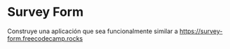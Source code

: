 # Survey Form

Construye una aplicación que sea funcionalmente similar a <https://survey-form.freecodecamp.rocks>
